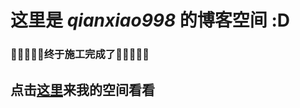 # 这里是 ***qianxiao998*** 的博客空间 :D
### 🎉🎉🎉🎉🎉终于施工完成了🎉🎉🎉🎉🎉  
## 点击[这里](http://qianxiao998.dpdns.org "这里")来我的空间看看
